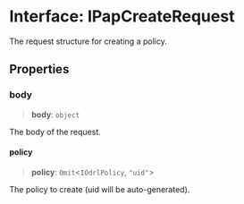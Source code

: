 # Interface: IPapCreateRequest

The request structure for creating a policy.

## Properties

### body

> **body**: `object`

The body of the request.

#### policy

> **policy**: `Omit`\<`IOdrlPolicy`, `"uid"`\>

The policy to create (uid will be auto-generated).

